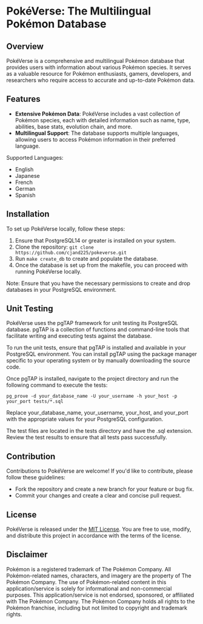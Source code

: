 # PokéVerse: The Multilingual Pokémon Database

## Overview
PokéVerse is a comprehensive and multilingual Pokémon database that provides users with information about various Pokémon species. It serves as a valuable resource for Pokémon enthusiasts, gamers, developers, and researchers who require access to accurate and up-to-date Pokémon data.

## Features
- **Extensive Pokémon Data**: PokéVerse includes a vast collection of Pokémon species, each with detailed information such as name, type, abilities, base stats, evolution chain, and more.
- **Multilingual Support**: The database supports multiple languages, allowing users to access Pokémon information in their preferred language. 

Supported Languages: 
 - English 
 - Japanese 
 - French 
 - German 
 - Spanish

## Installation
To set up PokéVerse locally, follow these steps:

1. Ensure that PostgreSQL14 or greater is installed on your system.
2. Clone the repository: `git clone https://github.com/cjand225/pokeverse.git`
3. Run `make create_db` to create and populate the database.
4. Once the database is set up from the makefile, you can proceed with running PokéVerse locally.

Note: Ensure that you have the necessary permissions to create and drop databases in your PostgreSQL environment.

## Unit Testing

PokéVerse uses the pgTAP framework for unit testing its PostgreSQL database. pgTAP is a collection of functions and command-line tools that facilitate writing and executing tests against the database.

To run the unit tests, ensure that pgTAP is installed and available in your PostgreSQL environment. You can install pgTAP using the package manager specific to your operating system or by manually downloading the source code.

Once pgTAP is installed, navigate to the project directory and run the following command to execute the tests:

`pg_prove -d your_database_name -U your_username -h your_host -p your_port tests/*.sql`

Replace your_database_name, your_username, your_host, and your_port with the appropriate values for your PostgreSQL configuration.

The test files are located in the tests directory and have the .sql extension. Review the test results to ensure that all tests pass successfully.

## Contribution
Contributions to PokéVerse are welcome! If you'd like to contribute, please follow these guidelines:
- Fork the repository and create a new branch for your feature or bug fix.
- Commit your changes and create a clear and concise pull request.

## License
PokéVerse is released under the [MIT License](https://opensource.org/licenses/MIT). You are free to use, modify, and distribute this project in accordance with the terms of the license.

## Disclaimer
Pokémon is a registered trademark of The Pokémon Company. All Pokémon-related names, characters, and imagery are the property of The Pokémon Company. The use of Pokémon-related content in this application/service is solely for informational and non-commercial purposes. This application/service is not endorsed, sponsored, or affiliated with The Pokémon Company. The Pokémon Company holds all rights to the Pokémon franchise, including but not limited to copyright and trademark rights.
